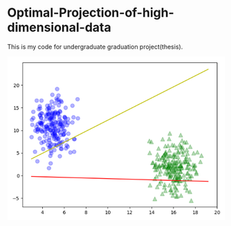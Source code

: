 # Optimal-Projection-of-high-dimensional-data
This is my code for undergraduate graduation project(thesis).

![LDA result](https://github.com/algzjh/Optimal-Projection-of-high-dimensional-data/blob/master/myplot1.png)
